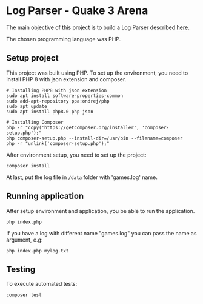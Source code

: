 #  Log Parser - Quake 3 Arena

The main objective of this project is to build a Log Parser described [here](https://gist.github.com/fabiosammy/5245c7e85796a7831d5f5f81c4103b21).

The chosen programming language was PHP.

## Setup project

This project was built using PHP. To set up the environment, you need to install PHP 8 with json extension and composer.

```shell
# Installing PHP8 with json extension
sudo apt install software-properties-common
sudo add-apt-repository ppa:ondrej/php
sudo apt update
sudo apt install php8.0 php-json

# Installing Composer
php -r "copy('https://getcomposer.org/installer', 'composer-setup.php');"
php composer-setup.php --install-dir=/usr/bin --filename=composer
php -r "unlink('composer-setup.php');"
```

After environment setup, you need to set up the project:
```shell
composer install
```

At last, put the log file in `/data` folder with 'games.log' name.
## Running application
After setup environment and application, you be able to run the application.

```shell
php index.php
```

If you have a log with different name "games.log" you can pass the name as argument, e.g:
```shell
php index.php mylog.txt
```

## Testing
To execute automated tests:
```
composer test
```
